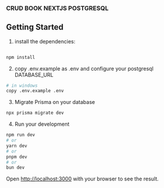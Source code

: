 ### CRUD BOOK NEXTJS POSTGRESQL

## Getting Started

1. install the dependencies:

```bash

npm install

```

2. copy .env.example as .env and configure your postgresql DATABASE_URL

```bash
# in windows
copy .env.example .env

```

3. Migrate Prisma on your database


```bash
npx prisma migrate dev

```

4. Run your development

```bash
npm run dev
# or
yarn dev
# or
pnpm dev
# or
bun dev
```

Open [http://localhost:3000](http://localhost:3000) with your browser to see the result.

